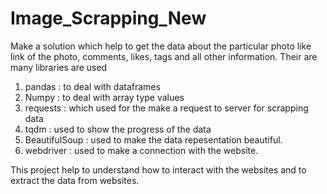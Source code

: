 # Image_Scrapping_New
Make a solution which help to get the data about the particular photo like link of the photo, comments, likes, tags and all other information.
Their are many libraries are used 
1. pandas : to deal with dataframes
2. Numpy : to deal with array type values
3. requests : which used for the make a request to server for scrapping data
4. tqdm : used to show the progress of the data
5. BeautifulSoup : used to make the data repesentation beautiful.
6. webdriver : used to make a connection with the website.

This project help to understand how to interact with the websites and to extract the data from websites.
